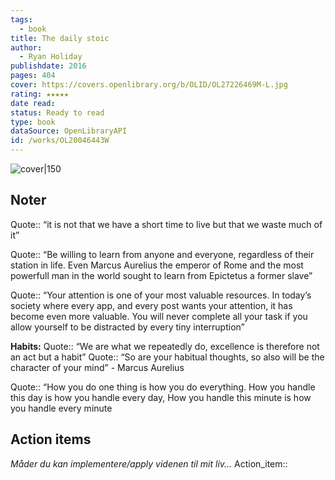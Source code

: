 ```yaml
---
tags:
  - book
title: The daily stoic
author:
  - Ryan Holiday
publishdate: 2016
pages: 404
cover: https://covers.openlibrary.org/b/OLID/OL27226469M-L.jpg
rating: ★★★★★
date read: 
status: Ready to read
type: book
dataSource: OpenLibraryAPI
id: /works/OL20046443W
---
```


![cover|150](https://covers.openlibrary.org/b/OLID/OL27226469M-L.jpg)
## Noter
Quote:: “it is not that we have a short time to live but that we waste much of it”

Quote:: “Be willing to learn from anyone and everyone, regardless of their station in life. Even Marcus Aurelius the emperor of Rome and the most powerfull man in the world sought to learn from Epictetus a former slave”

Quote:: “Your attention is one of your most valuable resources. In today’s society where every app, and every post wants your attention, it has become even more valuable. You will never complete all your task if you allow yourself to be distracted by every tiny interruption”

**Habits:**
Quote:: “We are what we repeatedly do, excellence is therefore not an act but a habit”
Quote:: “So are your habitual thoughts, so also will be the character of your mind” - Marcus Aurelius

Quote:: “How you do one thing is how you do everything. How you handle this day is how you handle every day, How you handle this minute is how you handle every minute


## Action items
*Måder du kan implementere/apply videnen til mit liv...*
Action_item::

